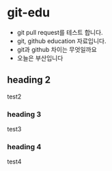 # git-edu
- git pull request를 테스트 합니다.
- git, github education 자료입니다. 
- git과 github 차이는 무엇일까요
- 오늘은 부산입니다

## heading 2
test2  

### heading 3
test3

### heading 4
test4
